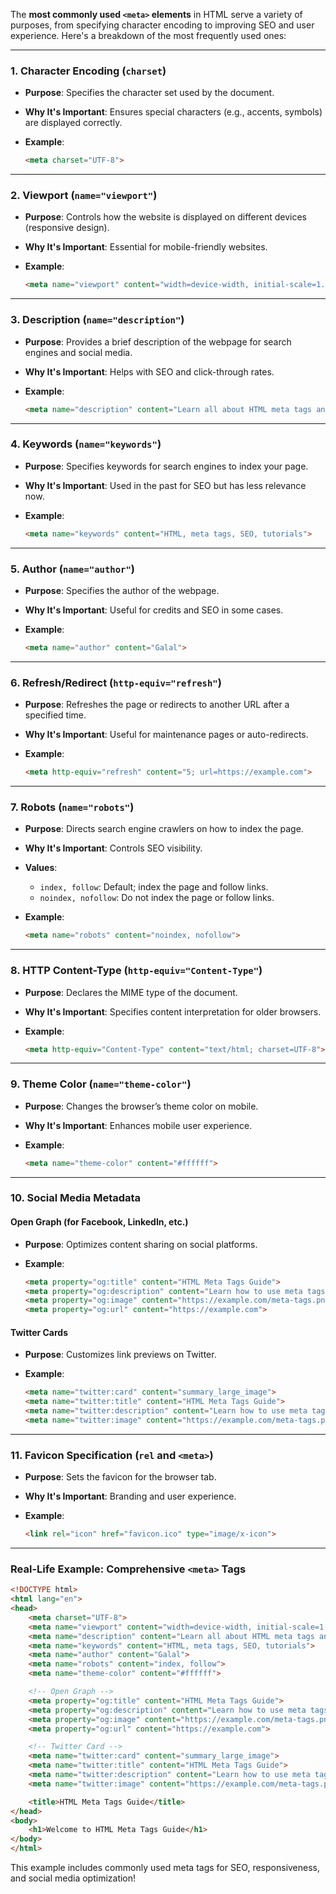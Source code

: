 The **most commonly used `<meta>` elements** in HTML serve a variety of purposes, from specifying character encoding to improving SEO and user experience. Here's a breakdown of the most frequently used ones:

---

### 1. **Character Encoding (`charset`)**

- **Purpose**: Specifies the character set used by the document.
- **Why It's Important**: Ensures special characters (e.g., accents, symbols) are displayed correctly.
- **Example**:
    
    ```html
    <meta charset="UTF-8">
    ```
    

---

### 2. **Viewport (`name="viewport"`)**

- **Purpose**: Controls how the website is displayed on different devices (responsive design).
- **Why It's Important**: Essential for mobile-friendly websites.
- **Example**:
    
    ```html
    <meta name="viewport" content="width=device-width, initial-scale=1.0">
    ```
    

---

### 3. **Description (`name="description"`)**

- **Purpose**: Provides a brief description of the webpage for search engines and social media.
- **Why It's Important**: Helps with SEO and click-through rates.
- **Example**:
    
    ```html
    <meta name="description" content="Learn all about HTML meta tags and their usage.">
    ```
    

---

### 4. **Keywords (`name="keywords"`)**

- **Purpose**: Specifies keywords for search engines to index your page.
- **Why It's Important**: Used in the past for SEO but has less relevance now.
- **Example**:
    
    ```html
    <meta name="keywords" content="HTML, meta tags, SEO, tutorials">
    ```
    

---

### 5. **Author (`name="author"`)**

- **Purpose**: Specifies the author of the webpage.
- **Why It's Important**: Useful for credits and SEO in some cases.
- **Example**:
    
    ```html
    <meta name="author" content="Galal">
    ```
    

---

### 6. **Refresh/Redirect (`http-equiv="refresh"`)**

- **Purpose**: Refreshes the page or redirects to another URL after a specified time.
- **Why It's Important**: Useful for maintenance pages or auto-redirects.
- **Example**:
    
    ```html
    <meta http-equiv="refresh" content="5; url=https://example.com">
    ```
    

---

### 7. **Robots (`name="robots"`)**

- **Purpose**: Directs search engine crawlers on how to index the page.
- **Why It's Important**: Controls SEO visibility.
- **Values**:
    - `index, follow`: Default; index the page and follow links.
    - `noindex, nofollow`: Do not index the page or follow links.
- **Example**:
    
    ```html
    <meta name="robots" content="noindex, nofollow">
    ```
    

---

### 8. **HTTP Content-Type (`http-equiv="Content-Type"`)**

- **Purpose**: Declares the MIME type of the document.
- **Why It's Important**: Specifies content interpretation for older browsers.
- **Example**:
    
    ```html
    <meta http-equiv="Content-Type" content="text/html; charset=UTF-8">
    ```
    

---

### 9. **Theme Color (`name="theme-color"`)**

- **Purpose**: Changes the browser’s theme color on mobile.
- **Why It's Important**: Enhances mobile user experience.
- **Example**:
    
    ```html
    <meta name="theme-color" content="#ffffff">
    ```
    

---

### 10. **Social Media Metadata**

#### Open Graph (for Facebook, LinkedIn, etc.)

- **Purpose**: Optimizes content sharing on social platforms.
- **Example**:
    
    ```html
    <meta property="og:title" content="HTML Meta Tags Guide">
    <meta property="og:description" content="Learn how to use meta tags effectively.">
    <meta property="og:image" content="https://example.com/meta-tags.png">
    <meta property="og:url" content="https://example.com">
    ```
    

#### Twitter Cards

- **Purpose**: Customizes link previews on Twitter.
- **Example**:
    
    ```html
    <meta name="twitter:card" content="summary_large_image">
    <meta name="twitter:title" content="HTML Meta Tags Guide">
    <meta name="twitter:description" content="Learn how to use meta tags effectively.">
    <meta name="twitter:image" content="https://example.com/meta-tags.png">
    ```
    

---

### 11. **Favicon Specification (`rel` and `<meta>`)**

- **Purpose**: Sets the favicon for the browser tab.
- **Why It's Important**: Branding and user experience.
- **Example**:
    
    ```html
    <link rel="icon" href="favicon.ico" type="image/x-icon">
    ```
    

---

### Real-Life Example: Comprehensive `<meta>` Tags

```html
<!DOCTYPE html>
<html lang="en">
<head>
    <meta charset="UTF-8">
    <meta name="viewport" content="width=device-width, initial-scale=1.0">
    <meta name="description" content="Learn all about HTML meta tags and their usage.">
    <meta name="keywords" content="HTML, meta tags, SEO, tutorials">
    <meta name="author" content="Galal">
    <meta name="robots" content="index, follow">
    <meta name="theme-color" content="#ffffff">

    <!-- Open Graph -->
    <meta property="og:title" content="HTML Meta Tags Guide">
    <meta property="og:description" content="Learn how to use meta tags effectively.">
    <meta property="og:image" content="https://example.com/meta-tags.png">
    <meta property="og:url" content="https://example.com">

    <!-- Twitter Card -->
    <meta name="twitter:card" content="summary_large_image">
    <meta name="twitter:title" content="HTML Meta Tags Guide">
    <meta name="twitter:description" content="Learn how to use meta tags effectively.">
    <meta name="twitter:image" content="https://example.com/meta-tags.png">

    <title>HTML Meta Tags Guide</title>
</head>
<body>
    <h1>Welcome to HTML Meta Tags Guide</h1>
</body>
</html>
```

This example includes commonly used meta tags for SEO, responsiveness, and social media optimization!
